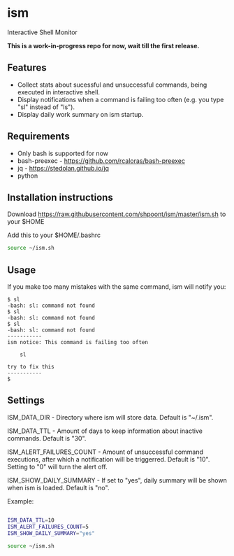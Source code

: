 # ism
Interactive Shell Monitor

__This is a work-in-progress repo for now, wait till the first release.__

## Features
- Collect stats about sucessful and unsuccessful commands, being executed in interactive shell.
- Display notifications when a command is failing too often (e.g. you type "sl" instead of "ls").
- Display daily work summary on ism startup.

## Requirements
- Only bash is supported for now
- bash-preexec - https://github.com/rcaloras/bash-preexec
- jq - https://stedolan.github.io/jq
- python

## Installation instructions
Download https://raw.githubusercontent.com/shpoont/ism/master/ism.sh to your $HOME

Add this to your $HOME/.bashrc
```sh
source ~/ism.sh
```

## Usage
If you make too many mistakes with the same command, ism will notify you: 

```
$ sl
-bash: sl: command not found
$ sl
-bash: sl: command not found
$ sl
-bash: sl: command not found
-----------
ism notice: This command is failing too often

    sl

try to fix this
-----------
$
```

## Settings
ISM_DATA_DIR - Directory where ism will store data. Default is "~/.ism".

ISM_DATA_TTL - Amount of days to keep information about inactive commands. Default is "30".

ISM_ALERT_FAILURES_COUNT - Amount of unsuccessful command executions, after which a notification will be triggerred. Default is "10". Setting to "0" will turn the alert off.

ISM_SHOW_DAILY_SUMMARY - If set to "yes", daily summary will be shown when ism is loaded. Default is "no".


Example: 
```sh

ISM_DATA_TTL=10
ISM_ALERT_FAILURES_COUNT=5
ISM_SHOW_DAILY_SUMMARY="yes"

source ~/ism.sh

```
